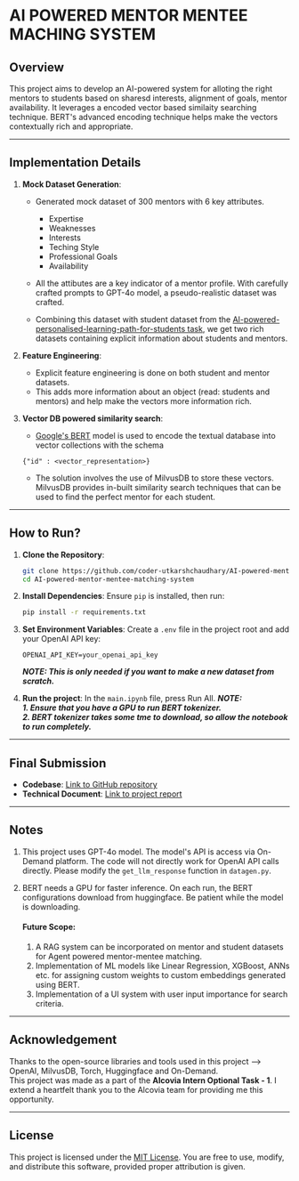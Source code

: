 # **AI POWERED MENTOR MENTEE MACHING SYSTEM**

## **Overview**
This project aims to develop an AI-powered system for alloting the right mentors to students based on sharesd interests, alignment of goals, mentor availability. It leverages a encoded vector based similaity searching technique. BERT's advanced encoding technique helps make the vectors contextually rich and appropriate.

---

## **Implementation Details**
1. **Mock Dataset Generation**:
    - Generated mock dataset of 300 mentors with 6 key attributes.
        - Expertise
        - Weaknesses
        - Interests
        - Teching Style
        - Professional Goals
        - Availability

    - All the attibutes are a key indicator of a mentor profile. With carefully crafted prompts to GPT-4o model, a pseudo-realistic dataset was crafted.

    - Combining this dataset with student dataset from the [AI-powered-personalised-learning-path-for-students task](https://github.com/coder-utkarshchaudhary/AI-powered-personalised-learning-path-for-students.git), we get two rich datasets containing explicit information about students and mentors.

2. **Feature Engineering**:
    - Explicit feature engineering is done on both student and mentor datasets.
    - This adds more information about an object (read: students and mentors) and help make the vectors more information rich.

3. **Vector DB powered similarity search**:
    - [Google's BERT](https://huggingface.co/docs/transformers/en/model_doc/bert) model is used to encode the textual database into vector collections with the schema
    ```plaintext
    {"id" : <vector_representation>}
    ```
    - The solution involves the use of MilvusDB to store these vectors. MilvusDB provides in-built similarity search techniques that can be used to find the perfect mentor for each student.

---

## **How to Run?**
1. **Clone the Repository**:
   ```bash
   git clone https://github.com/coder-utkarshchaudhary/AI-powered-mentor-mentee-matching-system.git 
   cd AI-powered-mentor-mentee-matching-system
   ```

2. **Install Dependencies**:
   Ensure `pip` is installed, then run:
   ```bash
   pip install -r requirements.txt
   ```

3. **Set Environment Variables**:
   Create a `.env` file in the project root and add your OpenAI API key:
   ```
   OPENAI_API_KEY=your_openai_api_key
   ```
   <i><b>NOTE: This is only needed if you want to make a new dataset from scratch.</b></i>

4. **Run the project**:
   In the ```main.ipynb``` file, press Run All.
   <i><b>NOTE:<br>1. Ensure that you have a GPU to run BERT tokenizer.<br>2. BERT tokenizer takes some tme to download, so allow the notebook to run completely.</b></i>

---

## **Final Submission**
- **Codebase**: [Link to GitHub repository](https://github.com/coder-utkarshchaudhary/AI-powered-mentor-mentee-matching-system.git)
- **Technical Document**: [Link to project report](https://docs.google.com/document/d/1U4k_Bzr_40DBIplSuO9Fs8wz9nGNRPyxr0QXCobkv8g/edit?usp=sharing)

---

## **Notes**
1. This project uses GPT-4o model. The model's API is access via On-Demand platform. The code will not directly work for OpenAI API calls directly. Please modify the ```get_llm_response``` function in ```datagen.py```.

2. BERT needs a GPU for faster inference. On each run, the BERT configurations download from huggingface. Be patient while the model is downloading.

    #### Future Scope:
    1. A RAG system can be incorporated on mentor and student datasets for Agent powered mentor-mentee matching.
    2. Implementation of ML models like Linear Regression, XGBoost, ANNs etc. for assigning custom weights to custom embeddings generated using BERT.
    3. Implementation of a UI system with user input importance for search criteria.

---

## **Acknowledgement**
Thanks to the open-source libraries and tools used in this project --> OpenAI, MilvusDB, Torch, Huggingface and On-Demand.<br>
This project was made as a part of the **Alcovia Intern Optional Task - 1**. I extend a heartfelt thank you to the Alcovia team for providing me this opportunity.

---

## **License**
This project is licensed under the [MIT License](https://opensource.org/licenses/MIT). You are free to use, modify, and distribute this software, provided proper attribution is given.